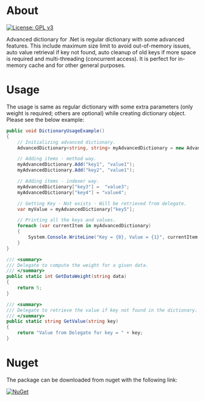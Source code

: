 # About
[![License: GPL v3](https://img.shields.io/badge/License-GPL%20v3-blue.svg)](https://www.gnu.org/licenses/gpl-3.0)

Advanced dictionary for .Net is regular dictionary with some advanced features. This include maximum size limit to avoid out-of-memory issues, auto value retrieval if key not found, auto cleanup of old keys if more space is required and multi-threading (concurrent access). It is perfect for in-memory cache and for other general purposes.

# Usage
The usage is same as regular dictionary with some extra parameters (only weight is required; others are optional) while creating dictionary object. Please see the below example:

```C#
public void DictionaryUsageExample()
{
    // Initializing advanced dictionary.
    AdvancedDictionary<string, string> myAdvancedDictionary = new AdvancedDictionary<string, string >(250, 30, GetDataWeight, GetValue);

    // Adding items - method way.
    myAdvancedDictionary.Add("key1", "value1");
    myAdvancedDictionary.Add("key2", "value1");

    // Adding items - indexer way.
    myAdvancedDictionary["key3"] =  "value3";
    myAdvancedDictionary["key4"] = "value4";

    // Getting Key - Not exists - Will be retrieved from delegate.
    var myValue = myAdvancedDictionary["key5"];

    // Printing all the keys and values.
    foreach (var currentItem in myAdvancedDictionary)
    {
        System.Console.WriteLine("Key = {0}, Value = {1}", currentItem.Key, currentItem.Value);
    }
}

/// <summary>
/// Delegate to compute the weight for a given data.
/// </summary>
public static int GetDataWeight(string data)
{
    return 5;
}

/// <summary>
/// Delegate to retrieve the value if key not found in the dictionary.
/// </summary>
public static string GetValue(string key)
{
    return "Value from Delegate for key = " + key;
}
```

# Nuget
The package can be downloaded from nuget with the following link:

[![NuGet](https://img.shields.io/badge/nuget-v1.0.0.1-blue.svg)](http://bit.ly/2vW27L1)
